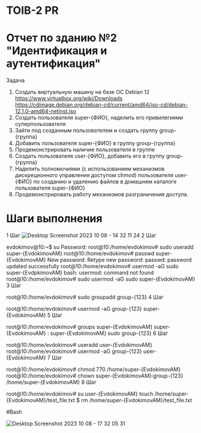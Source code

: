 # TOIB-2 PR
# Отчет по зданию №2 "Идентификация и аутентификация"
Задача 
1. Создать виртуальную машину на базе ОС Debian 12 https://www.virtualbox.org/wiki/Downloads
https://cdimage.debian.org/debian-cd/current/amd64/iso-cd/debian-12.1.0-amd64-netinst.iso
2. Создать пользователя super-{ФИО}, наделить его привилегиями суперпользователя
3. Зайти под созданным пользователем и создать группу group-{группа}
4. Добавить пользователя super-{ФИО} в группу group-{группа}
5. Продемонстрировать наличие пользователя в группе
6. Создать пользователя user-{ФИО}, добавить его в группу group-{группа}
7. Наделить полномочиями (с использованием механизмов дискреционного управления
доступом chmod) пользователя user-{ФИО} по созданию и удалению файлов в домашнем
каталоге пользователя super-{ФИО}
8. Продемонстрировать работу механизмов разграничения доступа.
# Шаги выполнения 
1 Шаг ![Desktop Screenshot 2023 10 08 - 14 32 11 24](https://github.com/hipster-x/TOIB-2-2/assets/145153023/6f17d372-9587-4157-81ef-ee650684aa8d)
2 Шаг

evdokimov@10:~$ su
Password: 
root@10:/home/evdokimov# sudo useradd super-{EvdokimovAM}
root@10:/home/evdokimov# passwd super-{EvdokimovAM}
New password: 
Retype new password: 
passwd: password updated successfully
root@10:/home/evdokimov# usermod -aG sudo super-{EvdpkimovAM}
bash: usermod: command not found
root@10:/home/evdokimov# sudo usermod -aG sudo super-{EvdokimovAM}
3 Шаг

root@10:/home/evdokimov# sudo groupadd group-{123}
4 Шаг

root@10:/home/evdokimov# usermod -aG group-{123} super-{EvdokimovAM}
5 Шаг

root@10:/home/evdokimov# groups super-{EvdokimovAM}
super-{EvdokimovAM} : super-{EvdokimovAM} sudo group-{123}
6 Шаг

root@10:/home/evdokimov# useradd user-{EvdokimovAM}
root@10:/home/evdokimov# usermod -aG group-{123} user-{EvdokimovAM}
7 Шаг

root@10:/home/evdokimov# chmod 770 /home/super-{EvdokimovAM}
root@10:/home/evdokimov# chown super-{EvdokimovAM}:group-{123} /home/super-{EvdokimovAM}
8 Шаг

root@10:/home/evdokimov# su user-{EvdokimovAM}
touch /home/super-{EvdokimovAM}/test_file.txt
$ rm /home/super-{EvdokimovAM}/test_file.txt

#Bash

![Desktop Screenshot 2023 10 08 - 17 32 05 31](https://github.com/hipster-x/TOIB-2-2/assets/145153023/5b29e76b-ef4b-4f9f-a972-b08a0330c6d8)
